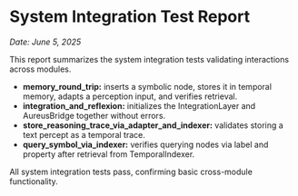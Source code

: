 # System Integration Test Report

*Date: June 5, 2025*

This report summarizes the system integration tests validating interactions across modules.

- **memory_round_trip:** inserts a symbolic node, stores it in temporal memory, adapts a perception input, and verifies retrieval.
- **integration_and_reflexion:** initializes the IntegrationLayer and AureusBridge together without errors.
- **store_reasoning_trace_via_adapter_and_indexer:** validates storing a text percept as a temporal trace.
- **query_symbol_via_indexer:** verifies querying nodes via label and property after retrieval from TemporalIndexer.

All system integration tests pass, confirming basic cross-module functionality.
